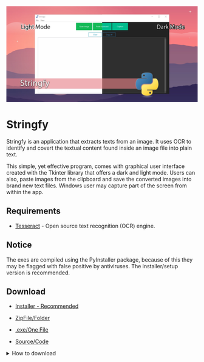 <div align="center">
<img src="https://github.com/edledesma/Stringfy/blob/main/media/stringfy.webp">
</div>


# Stringfy

  Stringfy is an application that extracts texts from an image. It uses OCR to identify and covert the textual content found inside an image file into plain text.

  This simple, yet effective program, comes with graphical user interface created with the Tkinter library that offers a dark and light mode.
  Users can also, paste images from the clipboard and save the converted images into brand new text files.
  Windows user may capture part of the screen from within the app.

## __Requirements__

- [Tesseract](https://github.com/UB-Mannheim/tesseract/wiki) - Open source text recognition (OCR) engine.

## __Notice__ 


The exes are compiled using the PyInstaller package, because of this they may be flagged with false positive by antiviruses.
The installer/setup version is recommended.

## __Download__

- [Installer - Recommended](https://github.com/edledesma/Stringfy/releases/tag/Stringy)

- [ZipFile/Folder](https://github.com/edledesma/Stringfy/blob/main/PACKAGES/Stringfy.zip)

- [.exe/One File](https://github.com/edledesma/Stringfy/blob/main/PACKAGES/Stringy.exe)

- [Source/Code](https://github.com/edledesma/Python/tree/main/Stringfy/src/)

<details>

<summary>How to download</summary>


<img src="https://github.com/edledesma/Stringfy/blob/main/media/howto.gif">

</details>
